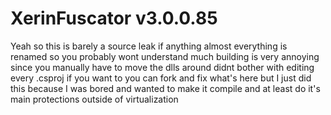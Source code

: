 # XerinFuscator v3.0.0.85
Yeah so this is barely a source leak if anything 
almost everything is renamed so you probably wont understand much
building is very annoying since you manually have to move the dlls around didnt bother with editing every .csproj
if you want to you can fork and fix what's here but I just did this because I was bored and wanted to make it compile and at least do it's main protections outside of virtualization